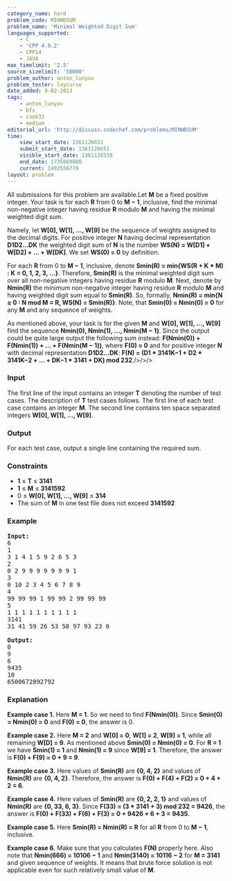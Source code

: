```yaml
---
category_name: hard
problem_code: MINWDSUM
problem_name: 'Minimal Weighted Digit Sum'
languages_supported:
    - C
    - 'CPP 4.9.2'
    - CPP14
    - JAVA
max_timelimit: '2.5'
source_sizelimit: '50000'
problem_author: anton_lunyov
problem_tester: laycurse
date_added: 9-02-2013
tags:
    - anton_lunyov
    - bfs
    - cook31
    - medium
editorial_url: 'http://discuss.codechef.com/problems/MINWDSUM'
time:
    view_start_date: 1361126651
    submit_start_date: 1361126651
    visible_start_date: 1361126539
    end_date: 1735669800
    current: 1493556779
layout: problem
---
```

All submissions for this problem are available.Let **M** be a fixed positive integer. Your task is for each **R** from 0 to **M − 1**, inclusive, find the minimal non-negative integer having residue **R** modulo **M** and having the minimal weighted digit sum.

Namely, let **W\[0\], W\[1\], ..., W\[9\]** be the sequence of weights assigned to the decimal digits. For positive integer **N** having decimal representation **D1D2...DK** the weighted digit sum of **N** is the number **WS(N) = W\[D1\] + W\[D2\] + ... + W\[DK\]**. We set **WS(0) = 0** by definition.

For each **R** from 0 to **M − 1**, inclusive, denote **Smin(R) = min{WS(R + K \* M) : K = 0, 1, 2, 3, ...}**. Therefore, **Smin(R)** is the minimal weighted digit sum over all non-negative integers having residue **R** modulo **M**. Next, denote by **Nmin(R)** the minimum non-negative integer having residue **R** modulo **M** and having weighted digit sum equal to **Smin(R)**. So, formally, **Nmin(R) = min{N ≥ 0 : N mod M = R, WS(N) = Smin(R)}**. Note, that **Smin(0) = Nmin(0) = 0** for any **M** and any sequence of weights.

As mentioned above, your task is for the given **M** and **W\[0\], W\[1\], ..., W\[9\]** find the sequence **Nmin(0), Nmin(1), ..., Nmin(M − 1)**. Since the output could be quite large output the following sum instead:
**F(Nmin(0)) + F(Nmin(1)) + ... + F(Nmin(M − 1))**,
where **F(0) = 0** and for positive integer **N** with decimal representation **D1D2...DK**:
**F(N) = (D1 \* 3141K−1 + D2 \* 3141K−2 + ... + DK−1 \* 3141 + DK) mod 232**./>/>/>

### Input

The first line of the input contains an integer **T** denoting the number of test cases. The description of **T** test cases follows. The first line of each test case contains an integer **M**. The second line contains ten space separated integers **W\[0\], W\[1\], ..., W\[9\]**.

### Output

For each test case, output a single line containing the required sum.

### Constraints

- **1** ≤ **T** ≤ **3141**
- **1** ≤ **M** ≤ **3141592**
- 0 ≤ **W\[0\], W\[1\], ..., W\[9\]** ≤ **314**
- The sum of **M** in one test file does not exceed **3141592**

### Example

<pre>
<b>Input:</b>
6
1
3 1 4 1 5 9 2 6 5 3
2
0 2 9 9 9 9 9 9 9 1
3
0 10 2 3 4 5 6 7 8 9
4
99 99 99 1 99 99 2 99 99 99
5
1 1 1 1 1 1 1 1 1 1
3141
31 41 59 26 53 58 97 93 23 0

<b>Output:</b>
0
9
6
9435
10
6500672892792
</pre>
### Explanation

**Example case 1.** Here **M = 1**. So we need to find **F(Nmin(0))**. Since **Smin(0) = Nmin(0) = 0** and **F(0) = 0**, the answer is 0.

**Example case 2.** Here **M = 2** and **W\[0\] = 0**, **W\[1\] = 2**, **W\[9\] = 1**, while all remaining **W\[D\] = 9**. As mentioned above **Smin(0) = Nmin(0) = 0**. For **R = 1** we have **Smin(1) = 1** and **Nmin(1) = 9** since **W\[9\] = 1**. Therefore, the answer is **F(0) + F(9) = 0 + 9 = 9**.

**Example case 3.** Here values of **Smin(R)** are **{0, 4, 2}** and values of **Nmin(R)** are **{0, 4, 2}**. Therefore, the answer is **F(0) + F(4) + F(2) = 0 + 4 + 2 = 6**.

**Example case 4.** Here values of **Smin(R)** are **{0, 2, 2, 1}** and values of **Nmin(R)** are **{0, 33, 6, 3}**. Since **F(33) = (3 \* 3141 + 3) mod 232 = 9426**, the answer is **F(0) + F(33) + F(6) + F(3) = 0 + 9426 + 6 + 3 = 9435.**

**Example case 5.** Here **Smin(R) = Nmin(R) = R** for all **R** from 0 to **M − 1**, inclusive.

**Example case 6.** Make sure that you calculates **F(N)** properly here. Also note that **Nmin(666) = 10106 − 1** and **Nmin(3140) = 10116 − 2** for **M = 3141** and given sequence of weights. It means that brute force solution is not applicable even for such relatively small value of **M**.
